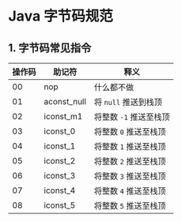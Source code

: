 # Java 字节码规范

## 1. 字节码常见指令
| 操作码 | 助记符 | 释义 |
| ---| --- | --- |
| 00 | nop | 什么都不做|
| 01 | aconst_null | 将 `null` 推送到栈顶 |
| 02 | iconst_m1 | 将整数 `-1` 推送至栈顶 |
| 03 | iconst_0 | 将整数 `0` 推送至栈顶 |
| 04 | iconst_1 | 将整数 `1` 推送至栈顶 |
| 05 | iconst_2 | 将整数 `2` 推送至栈顶 |
| 06 | iconst_3 | 将整数 `3` 推送至栈顶 |
| 07 | iconst_4 | 将整数 `4` 推送至栈顶 |
| 08 | iconst_5 | 将整数 `5` 推送至栈顶 |

